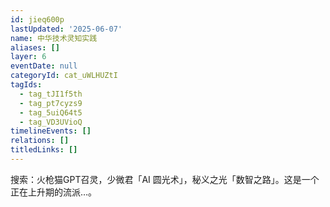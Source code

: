 ```yaml
---
id: jieq600p
lastUpdated: '2025-06-07'
name: 中华技术灵知实践
aliases: []
layer: 6
eventDate: null
categoryId: cat_uWLHUZtI
tagIds:
  - tag_tJI1f5th
  - tag_pt7cyzs9
  - tag_5uiQ64t5
  - tag_VD3UVioQ
timelineEvents: []
relations: []
titledLinks: []
---
```

搜索：火枪猫GPT召灵，少微君「AI 圆光术」，秘义之光「数智之路」。这是一个正在上升期的流派…。
